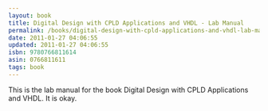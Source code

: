 ```yaml
---
layout: book
title: Digital Design with CPLD Applications and VHDL - Lab Manual
permalink: /books/digital-design-with-cpld-applications-and-vhdl-lab-manual
date: 2011-01-27 04:06:55
updated: 2011-01-27 04:06:55
isbn: 9780766811614
asin: 0766811611
tags: book
---
```

This is the lab manual for the book Digital Design with CPLD Applications and
VHDL. It is okay.

